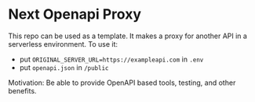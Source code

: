 # Next Openapi Proxy

This repo can be used as a template. It makes a proxy for another API in a serverless environment. To use it:

- put `ORIGINAL_SERVER_URL=https://exampleapi.com` in `.env`
- put `openapi.json` in `/public`

Motivation: Be able to provide OpenAPI based tools, testing, and other benefits.
